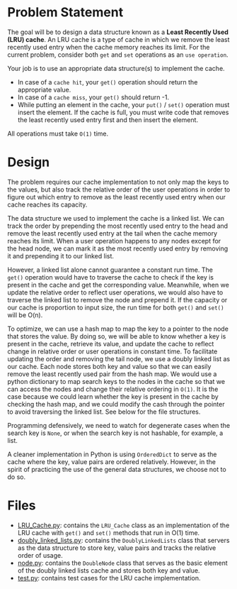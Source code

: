 # Problem Statement

The goal will be to design a data structure known as a **Least Recently Used (LRU) cache**. An LRU cache is a type of cache in which we remove the least recently used entry when the cache memory reaches its limit. For the current problem, consider both `get` and `set` operations as an `use operation`.

Your job is to use an appropriate data structure(s) to implement the cache.

- In case of a `cache hit`, your `get()` operation should return the appropriate value.
- In case of a `cache miss`, your `get()` should return -1.
- While putting an element in the cache, your `put()` / `set()` operation must insert the element. If the cache is full, you must write code that removes the least recently used entry first and then insert the element.

All operations must take `O(1)` time.

# Design

The problem requires our cache implementation to not only map the keys to the values, but also track the relative order of the user operations in order to figure out which entry to remove as the least recently used entry when our cache reaches its capacity.

The data structure we used to implement the cache is a linked list. We can track the order by prepending the most recently used entry to the head and remove the least recently used entry at the tail when the cache memory reaches its limit. When a user operation happens to any nodes except for the head node, we can mark it as the most recently used entry by removing it and prepending it to our linked list.

However, a linked list alone cannot guarantee a constant run time. The `get()` operation would have to traverse the cache to check if the key is present in the cache and get the corresponding value. Meanwhile, when we update the relative order to reflect user operations, we would also have to traverse the linked list to remove the node and prepend it. If the capacity or our cache is proportion to input size, the run time for both `get()` and `set()` will be O(n).

To optimize, we can use a hash map to map the key to a pointer to the node that stores the value. By doing so, we will be able to know whether a key is present in the cache, retrieve its value, and update the cache to reflect change in relative order or user operations in constant time. To facilitate updating the order and removing the tail node, we use a doubly linked list as our cache. Each node stores both key and value so that we can easily remove the least recently used pair from the hash map. We would use a python dictionary to map search keys to the nodes in the cache so that we can access the nodes and change their relative ordering in `O(1)`. It is the case because we could learn whether the key is present in the cache by checking the hash map, and we could modify the cash through the pointer to avoid traversing the linked list. See below for the file structures.

Programming defensively, we need to watch for degenerate cases when the search key is `None`, or when the search key is not hashable, for example, a list.

A cleaner implementation in Python is using `OrderedDict` to serve as the cache where the key, value pairs are ordered relatively. However, in the spirit of practicing the use of the general data structures, we choose not to do so.

# Files

- [LRU_Cache.py](LRU_Cache.py): contains the `LRU_Cache` class as an implementation of the LRU cache with `get()` and `set()` methods that run in O(1) time.
- [doubly_linked_lists.py](doubly_linked_lists.py): contains the `DoublyLinkedLists` class that servers as the data structure to store key, value pairs and tracks the relative order of usage.
- [node.py](node.py): contains the `DoubleNode` class that serves as the basic element of the doubly linked lists cache and stores both key and value.
- [test.py](test.py): contains test cases for the LRU cache implementation.







